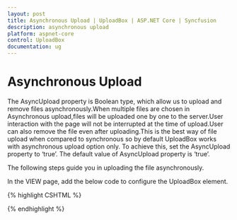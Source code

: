 ```yaml
---
layout: post
title: Asynchronous Upload | UploadBox | ASP.NET Core | Syncfusion
description: asynchronous upload
platform: aspnet-core
control: UploadBox
documentation: ug
---
```


# Asynchronous Upload

The AsyncUpload property is Boolean type, which allow us to upload and remove files asynchronously.When multiple files are chosen in Asynchronous upload,files will be uploaded one by one to the server.User interaction with the page will not be interrupted at the time of upload.User can also remove the file even after uploading.This is the best way of file upload when compared to synchronous so by default UploadBox works with asynchronous upload option only. To achieve this, set the AsyncUpload property to ‘true’. The default value of AsyncUpload property is ‘true’.

The following steps guide you in uploading the file asynchronously.

In the VIEW page, add the below code to configure the UploadBox element.

{% highlight CSHTML %}

<ej-upload-box id="UploadDefault" save-url="//mvc.syncfusion.com/Services/FileUpload/UploadBox/saveFiles" remove-url="//mvc.syncfusion.com/Services/FileUpload/UploadBox/removeFiles" async-upload="true"></ej-upload-box>

{% endhighlight %}